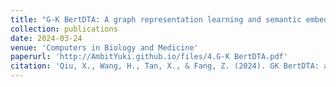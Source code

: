 ```yaml
---
title: "G-K BertDTA: A graph representation learning and semantic embedding-based framework for drug-target affinity prediction"
collection: publications
date: 2024-03-24
venue: 'Computers in Biology and Medicine'
paperurl: 'http://AmbitYuki.github.io/files/4.G-K BertDTA.pdf'
citation: 'Qiu, X., Wang, H., Tan, X., & Fang, Z. (2024). GK BertDTA: a graph representation learning and semantic embedding-based framework for drug-target affinity prediction. Computers in Biology and Medicine, 173, 108376.'
---
```

